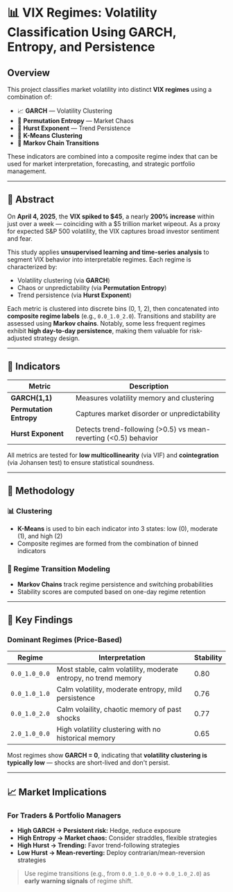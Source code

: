 # 📊 VIX Regimes: Volatility Classification Using GARCH, Entropy, and Persistence

## Overview

This project classifies market volatility into distinct **VIX regimes** using a combination of:

- 📈 **GARCH** — Volatility Clustering  
- 🔀 **Permutation Entropy** — Market Chaos  
- 📐 **Hurst Exponent** — Trend Persistence  
- 🧠 **K-Means Clustering**  
- 🔁 **Markov Chain Transitions**

These indicators are combined into a composite regime index that can be used for market interpretation, forecasting, and strategic portfolio management.

---

## 🧠 Abstract

On **April 4, 2025**, the **VIX spiked to $45**, a nearly **200% increase** within just over a week — coinciding with a $5 trillion market wipeout. As a proxy for expected S&P 500 volatility, the VIX captures broad investor sentiment and fear.

This study applies **unsupervised learning and time-series analysis** to segment VIX behavior into interpretable regimes. Each regime is characterized by:

- Volatility clustering (via **GARCH**)
- Chaos or unpredictability (via **Permutation Entropy**)
- Trend persistence (via **Hurst Exponent**)

Each metric is clustered into discrete bins (0, 1, 2), then concatenated into **composite regime labels** (e.g., `0.0_1.0_2.0`). Transitions and stability are assessed using **Markov chains**. Notably, some less frequent regimes exhibit **high day-to-day persistence**, making them valuable for risk-adjusted strategy design.

---

## 📐 Indicators

| Metric               | Description                                                                 |
|----------------------|-----------------------------------------------------------------------------|
| **GARCH(1,1)**        | Measures volatility memory and clustering                                  |
| **Permutation Entropy** | Captures market disorder or unpredictability                                |
| **Hurst Exponent**     | Detects trend-following (>0.5) vs mean-reverting (<0.5) behavior            |

All metrics are tested for **low multicollinearity** (via VIF) and **cointegration** (via Johansen test) to ensure statistical soundness.

---

## 🔬 Methodology

### 📊 Clustering

- **K-Means** is used to bin each indicator into 3 states: low (0), moderate (1), and high (2)
- Composite regimes are formed from the combination of binned indicators

### 🔁 Regime Transition Modeling

- **Markov Chains** track regime persistence and switching probabilities
- Stability scores are computed based on one-day regime retention

---

## 📌 Key Findings

### Dominant Regimes (Price-Based)

| Regime         | Interpretation                                                            | Stability |
|----------------|----------------------------------------------------------------------------|-----------|
| `0.0_1.0_0.0`  | Most stable, calm volatility, moderate entropy, no trend memory           | 0.80      |
| `0.0_1.0_1.0`  | Calm volatility, moderate entropy, mild persistence                       | 0.76      |
| `0.0_1.0_2.0`  | Calm volaility, chaotic memory of past shocks                             | 0.77      |
| `2.0_1.0_0.0`  | High volatility clustering with no historical memory                      | 0.65      |

Most regimes show **GARCH = 0**, indicating that **volatility clustering is typically low** — shocks are short-lived and don't persist.

---

## 📈 Market Implications

### For Traders & Portfolio Managers

- **High GARCH → Persistent risk:** Hedge, reduce exposure
- **High Entropy → Market chaos:** Consider straddles, flexible strategies
- **High Hurst → Trending:** Favor trend-following strategies
- **Low Hurst → Mean-reverting:** Deploy contrarian/mean-reversion strategies

> Use regime transitions (e.g., from `0.0_1.0_0.0` → `0.0_1.0_2.0`) as **early warning signals** of regime shift.


